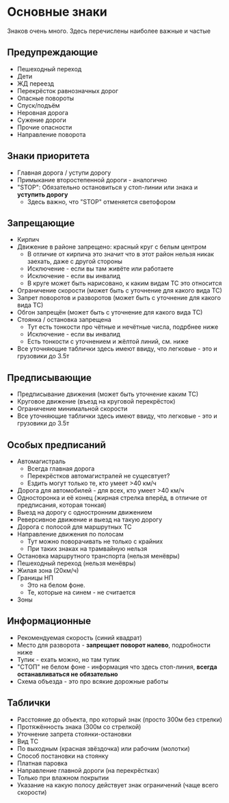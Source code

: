 # Основные знаки
Знаков очень много. Здесь перечислены наиболее важные и частые

## Предупреждающие
* Пешеходный переход
* Дети
* ЖД переезд
* Перекрёсток равнозначных дорог
* Опасные повороты
* Спуск/подъём
* Неровная дорога
* Сужение дороги
* Прочие опасности
* Направление поворота

## Знаки приоритета
* Главная дорога / уступи дорогу
* Примыкание второстепенной дороги - аналогично
* "STOP": Обязательно остановиться у стоп-линии или знака и **уступить дорогу**
    * Здесь важно, что "STOP" отменяется светофором

## Запрещающие
* Кирпич
* Движение в районе запрещено: красный круг с белым центром
    * В отличие от кирпича это значит что в этот район нельзя никак заехать, даже с другой стороны
    * Исключение - если вы там живёте или работаете
    * Исключение - если вы инвалид
    * В круге может быть нарисовано, к каким видам ТС это относится
* Ограничение скорости (может быть с уточнение для какого вида ТС)
* Запрет поворотов и разворотов (может быть с уточнение для какого вида ТС)
* Обгон запрещён (может быть с уточнение для какого вида ТС)
* Стоянка / остановка запрещена
    * Тут есть тонкости про чётные и нечётные числа, подрбнее ниже
    * Исключение - если вы инвалид
    * Есть тонкости с уточнением и жёлтой линий, см. ниже
* Все уточняющие таблички здесь имеют ввиду, что легковые - это и грузовики до 3.5т

## Предписывающие
* Предписывание движения (может быть уточнение каким ТС)
* Круговое движение (въезд на круговой перекрёсток)
* Ограничение минимальной скорости
* Все уточняющие таблички здесь имеют ввиду, что легковые - это и грузовики до 3.5т

## Особых предписаний
* Автомагистраль
    * Всегда главная дорога
    * Перекрёстков автомагистралей не сущесвтует?
    * Ездить могут только те, кто умеет >40 км/ч
* Дорога для автомобилей - для всех, кто умеет >40 км/ч
* Односторонка и её конец (жирная стрелка вперёд, в отличие от предписания, которая тонкая)
* Выезд на дорогу с одностронним движением
* Реверсивное движение и выезд на такую дорогу
* Дорога с полосой для маршрутных ТС
* Направление движения по полосам
    * Тут можно поворачивать не только с крайних
    * При таких знаках на трамвайную нельзя
* Остановка маршрутного транспорта (нельзя менёвры)
* Пешеходный переход (нельзя менёвры)
* Жилая зона (20км/ч)
* Границы НП
    * Это на белом фоне.
    * Те, которые на синем - не считается
* Зоны

## Информационные
* Рекомендуемая скорость (синий квадрат)
* Место для разворота - **запрещает поворот налево**, подробности ниже
* Тупик - ехать можно, но там тупик
* "СТОП" не белом фоне - информация что здесь стоп-линия, **всегда останавливаться не обязательно**
* Схема объезда - это про всякие дорожные работы

## Таблички
* Расстояние до объекта, про который знак (просто 300м без стрелки)
* Протяжённость знака (300м со стрелкой)
* Уточнение запрета стоянки-остановки
* Вид ТС
* По выходным (красная звёздочка) или рабочим (молотки)
* Способ постановки на стоянку
* Платная паровка
* Направление главной дороги (на перекрёстках)
* Только при влажном покрытии
* Указание на какую полосу действует знак ограничений (чаще всего скорости)
